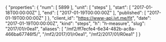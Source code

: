 {
  "properties": {
    "num": [
      5899
    ],
    "unit": [
      "steps"
    ],
    "start": [
      "2017-01-18T00:00:00Z"
    ],
    "end": [
      "2017-01-19T00:00:00Z"
    ],
    "published": [
      "2017-01-19T00:00:00Z"
    ]
  },
  "client_id": "https://www-api.jvt.me/fit",
  "date": "2017-01-19T00:00:00Z",
  "kind": "steps",
  "h": "h-measure",
  "slug": "2017/01/r0ea1",
  "aliases": [
    "/mf2/ff7ecfe4-6e34-482b-ac8a-466ba67746f5/",
    "/mf2/2017/01/r0ea1",
    "/mf2/2017/01/R0ea1"
  ]
}

